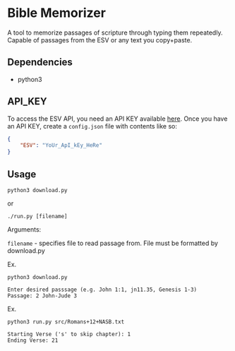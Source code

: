 # Bible Memorizer
A tool to memorize passages of scripture through typing them repeatedly. Capable of passages from the ESV or any text you copy+paste.

## Dependencies
- python3

## API_KEY
To access the ESV API, you need an API KEY available [here](https://api.esv.org/docs/). Once you have an API KEY, create a `config.json` file with contents like so:
```json
{
    "ESV": "YoUr_ApI_kEy_HeRe"
}
```

## Usage
`python3 download.py` 

or

`./run.py [filename]`

Arguments:

`filename` - specifies file to read passage from. File must be formatted by download.py

Ex.
```
python3 download.py

Enter desired passsage (e.g. John 1:1, jn11.35, Genesis 1-3)
Passage: 2 John-Jude 3
```

Ex.
```
python3 run.py src/Romans+12+NASB.txt

Starting Verse ('s' to skip chapter): 1
Ending Verse: 21
```

